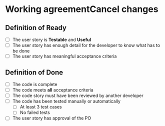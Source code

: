 # Working agreementCancel changes

## Definition of Ready

- [ ] The user story is <b>Testable</b> and <b>Useful</b>
- [ ] The user story has enough detail for the developer to know what has to be done
- [ ] The user story has meaningful acceptance criteria 

## Definition of Done

- [ ] The code is complete
- [ ] The code meets <b>all</b> acceptance criteria
- [ ] The code story must have been reviewed by another developer 
- [ ] The code has been tested manually or automatically 
  - [ ] At least 3 test cases
  - [ ] No failed tests
- [ ] The user story has approval of the PO
